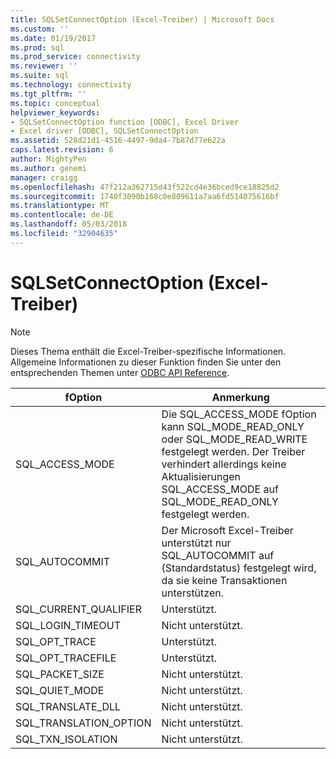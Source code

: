 ```yaml
---
title: SQLSetConnectOption (Excel-Treiber) | Microsoft Docs
ms.custom: ''
ms.date: 01/19/2017
ms.prod: sql
ms.prod_service: connectivity
ms.reviewer: ''
ms.suite: sql
ms.technology: connectivity
ms.tgt_pltfrm: ''
ms.topic: conceptual
helpviewer_keywords:
- SQLSetConnectOption function [ODBC], Excel Driver
- Excel driver [ODBC], SQLSetConnectOption
ms.assetid: 528d21d1-4516-4497-9da4-7b87d77e622a
caps.latest.revision: 6
author: MightyPen
ms.author: genemi
manager: craigg
ms.openlocfilehash: 47f212a362715d43f522cd4e36bced9ce18825d2
ms.sourcegitcommit: 1740f3090b168c0e809611a7aa6fd514075616bf
ms.translationtype: MT
ms.contentlocale: de-DE
ms.lasthandoff: 05/03/2018
ms.locfileid: "32904635"
---
```

# <a name="sqlsetconnectoption-excel-driver"></a>SQLSetConnectOption (Excel-Treiber)
> [!NOTE]  
>  Dieses Thema enthält die Excel-Treiber-spezifische Informationen. Allgemeine Informationen zu dieser Funktion finden Sie unter den entsprechenden Themen unter [ODBC API Reference](../../odbc/reference/syntax/odbc-api-reference.md).  
  
|fOption|Anmerkung|  
|-------------|-------------|  
|SQL_ACCESS_MODE|Die SQL_ACCESS_MODE fOption kann SQL_MODE_READ_ONLY oder SQL_MODE_READ_WRITE festgelegt werden. Der Treiber verhindert allerdings keine Aktualisierungen SQL_ACCESS_MODE auf SQL_MODE_READ_ONLY festgelegt werden.|  
|SQL_AUTOCOMMIT|Der Microsoft Excel-Treiber unterstützt nur SQL_AUTOCOMMIT auf (Standardstatus) festgelegt wird, da sie keine Transaktionen unterstützen.|  
|SQL_CURRENT_QUALIFIER|Unterstützt.|  
|SQL_LOGIN_TIMEOUT|Nicht unterstützt.|  
|SQL_OPT_TRACE|Unterstützt.|  
|SQL_OPT_TRACEFILE|Unterstützt.|  
|SQL_PACKET_SIZE|Nicht unterstützt.|  
|SQL_QUIET_MODE|Nicht unterstützt.|  
|SQL_TRANSLATE_DLL|Nicht unterstützt.|  
|SQL_TRANSLATION_OPTION|Nicht unterstützt.|  
|SQL_TXN_ISOLATION|Nicht unterstützt.|
